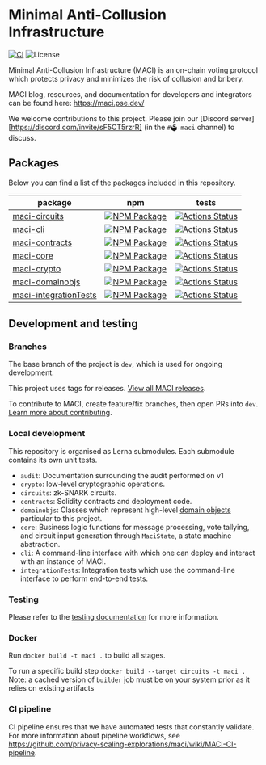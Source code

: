 # Minimal Anti-Collusion Infrastructure

[![CI][cli-actions-badge]][cli-actions-link]
![License](https://img.shields.io/badge/license-MIT-green)

Minimal Anti-Collusion Infrastructure (MACI) is an on-chain voting protocol which protects privacy and minimizes the risk of collusion and bribery.

MACI blog, resources, and documentation for developers and integrators can be found here:
https://maci.pse.dev/

We welcome contributions to this project. Please join our
[Discord server][https://discord.com/invite/sF5CT5rzrR] (in the `#🗳️-maci` channel) to discuss.

## Packages

Below you can find a list of the packages included in this repository.

| package                                           | npm                                                                     | tests                                                                              |
| ------------------------------------------------- | ----------------------------------------------------------------------- | ---------------------------------------------------------------------------------- |
| [maci-circuits][circuits-package]                 | [![NPM Package][circuits-npm-badge]][circuits-npm-link]                 | [![Actions Status][circuits-actions-badge]][circuits-actions-link]                 |
| [maci-cli][cli-package]                           | [![NPM Package][cli-npm-badge]][cli-npm-link]                           | [![Actions Status][cli-actions-badge]][cli-actions-link]                           |
| [maci-contracts][contracts-package]               | [![NPM Package][contracts-npm-badge]][contracts-npm-link]               | [![Actions Status][contracts-actions-badge]][contracts-actions-link]               |
| [maci-core][core-package]                         | [![NPM Package][core-npm-badge]][core-npm-link]                         | [![Actions Status][core-actions-badge]][core-actions-link]                         |
| [maci-crypto][crypto-package]                     | [![NPM Package][crypto-npm-badge]][crypto-npm-link]                     | [![Actions Status][crypto-actions-badge]][crypto-actions-link]                     |
| [maci-domainobjs][domainobjs-package]             | [![NPM Package][domainobjs-npm-badge]][domainobjs-npm-link]             | [![Actions Status][domainobjs-actions-badge]][domainobjs-actions-link]             |
| [maci-integrationTests][integrationTests-package] | [![NPM Package][integrationTests-npm-badge]][integrationTests-npm-link] | [![Actions Status][integrationTests-actions-badge]][integrationTests-actions-link] |

## Development and testing

### Branches

The base branch of the project is `dev`, which is used for ongoing development.

This project uses tags for releases. [View all MACI releases](https://github.com/privacy-scaling-explorations/maci/releases).

To contribute to MACI, create feature/fix branches, then open PRs into `dev`. [Learn more about contributing](/CONTRIBUTING.md).

### Local development

This repository is organised as Lerna submodules. Each submodule contains its
own unit tests.

- `audit`: Documentation surrounding the audit performed on v1
- `crypto`: low-level cryptographic operations.
- `circuits`: zk-SNARK circuits.
- `contracts`: Solidity contracts and deployment code.
- `domainobjs`: Classes which represent high-level [domain
  objects](https://wiki.c2.com/?DomainObject) particular to this project.
- `core`: Business logic functions for message processing, vote tallying,
  and circuit input generation through `MaciState`, a state machine
  abstraction.
- `cli`: A command-line interface with which one can deploy and interact with
  an instance of MACI.
- `integrationTests`: Integration tests which use the command-line interface
  to perform end-to-end tests.

### Testing

Please refer to the [testing documentation](https://maci.pse.dev/docs/testing) for more information.

### Docker

Run `docker build -t maci .` to build all stages.

To run a specific build step `docker build --target circuits -t maci .`
Note: a cached version of `builder` job must be on your system prior as it relies on existing artifacts

### CI pipeline

CI pipeline ensures that we have automated tests that constantly validate. For more information about pipeline workflows, see https://github.com/privacy-scaling-explorations/maci/wiki/MACI-CI-pipeline.

[telegram-badge]: https://badges.aleen42.com/src/telegram.svg
[telegram-link]: https://t.me/joinchat/LUgOpE7J2gstRcZqdERyvw
[circuits-package]: ./circuits
[circuits-npm-badge]: https://img.shields.io/npm/v/maci-circuits.svg
[circuits-npm-link]: https://www.npmjs.com/package/maci-circuits
[circuits-actions-badge]: https://github.com/privacy-scaling-explorations/maci/actions/workflows/circuit-build.yml/badge.svg
[circuits-actions-link]: https://github.com/privacy-scaling-explorations/maci/actions?query=workflow%3ACircuit
[cli-package]: ./cli
[cli-npm-badge]: https://img.shields.io/npm/v/maci-cli.svg
[cli-actions-badge]: https://github.com/privacy-scaling-explorations/maci/actions/workflows/e2e.yml/badge.svg
[cli-npm-link]: https://www.npmjs.com/package/maci-cli
[cli-actions-link]: https://github.com/privacy-scaling-explorations/maci/actions?query=workflow%3ACI
[contracts-package]: ./contracts
[contracts-npm-badge]: https://img.shields.io/npm/v/maci-contracts.svg
[contracts-npm-link]: https://www.npmjs.com/package/maci-contracts
[contracts-actions-badge]: https://github.com/privacy-scaling-explorations/maci/actions/workflows/contracts-build.yml/badge.svg
[contracts-actions-link]: https://github.com/privacy-scaling-explorations/maci/actions?query=workflow%3Acontracts
[core-package]: ./core
[core-npm-badge]: https://img.shields.io/npm/v/maci-core.svg
[core-npm-link]: https://www.npmjs.com/package/maci-core
[core-actions-badge]: https://github.com/privacy-scaling-explorations/maci/actions/workflows/core-build.yml/badge.svg
[core-actions-link]: https://github.com/privacy-scaling-explorations/maci/actions?query=workflow%3Acore
[crypto-package]: ./crypto
[crypto-npm-badge]: https://img.shields.io/npm/v/maci-crypto.svg
[crypto-npm-link]: https://www.npmjs.com/package/maci-crypto
[crypto-actions-badge]: https://github.com/privacy-scaling-explorations/maci/actions/workflows/crypto-build.yml/badge.svg
[crypto-actions-link]: https://github.com/privacy-scaling-explorations/maci/actions?query=workflow%3Acrypto
[domainobjs-package]: ./domainobjs
[domainobjs-npm-badge]: https://img.shields.io/npm/v/maci-domainobjs.svg
[domainobjs-npm-link]: https://www.npmjs.com/package/maci-domainobjs
[domainobjs-actions-badge]: https://github.com/privacy-scaling-explorations/maci/actions/workflows/domainobjs-build.yml/badge.svg
[domainobjs-actions-link]: https://github.com/privacy-scaling-explorations/maci/actions?query=workflow%3Adomainobjs
[integrationTests-package]: ./integrationTests
[integrationTests-npm-badge]: https://img.shields.io/npm/v/maci-integrationtests.svg
[integrationTests-npm-link]: https://www.npmjs.com/package/maci-integrationtests
[integrationTests-actions-badge]: https://github.com/privacy-scaling-explorations/maci/actions/workflows/e2e.yml/badge.svg
[integrationTests-actions-link]: https://github.com/privacy-scaling-explorations/maci/actions?query=workflow%3ACI
